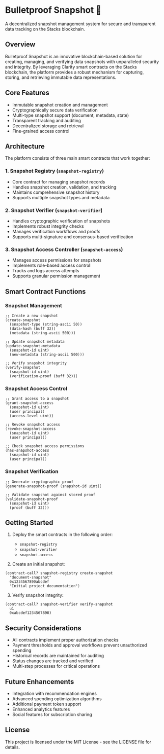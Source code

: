 # Bulletproof Snapshot 📸

A decentralized snapshot management system for secure and transparent data tracking on the Stacks blockchain.

## Overview

Bulletproof Snapshot is an innovative blockchain-based solution for creating, managing, and verifying data snapshots with unparalleled security and integrity. By leveraging Clarity smart contracts on the Stacks blockchain, the platform provides a robust mechanism for capturing, storing, and retrieving immutable data representations.

## Core Features

- Immutable snapshot creation and management
- Cryptographically secure data verification
- Multi-type snapshot support (document, metadata, state)
- Transparent tracking and auditing
- Decentralized storage and retrieval
- Fine-grained access control

## Architecture

The platform consists of three main smart contracts that work together:

### 1. Snapshot Registry (`snapshot-registry`)
- Core contract for managing snapshot records
- Handles snapshot creation, validation, and tracking
- Maintains comprehensive snapshot history
- Supports multiple snapshot types and metadata

### 2. Snapshot Verifier (`snapshot-verifier`)
- Handles cryptographic verification of snapshots
- Implements robust integrity checks
- Manages verification workflows and proofs
- Supports multi-signature and consensus-based verification

### 3. Snapshot Access Controller (`snapshot-access`)
- Manages access permissions for snapshots
- Implements role-based access control
- Tracks and logs access attempts
- Supports granular permission management

## Smart Contract Functions

### Snapshot Management
```clarity
;; Create a new snapshot
(create-snapshot 
  (snapshot-type (string-ascii 50))
  (data-hash (buff 32))
  (metadata (string-ascii 500)))

;; Update snapshot metadata
(update-snapshot-metadata
  (snapshot-id uint)
  (new-metadata (string-ascii 500)))

;; Verify snapshot integrity
(verify-snapshot
  (snapshot-id uint)
  (verification-proof (buff 32)))
```

### Snapshot Access Control
```clarity
;; Grant access to a snapshot
(grant-snapshot-access 
  (snapshot-id uint)
  (user principal)
  (access-level uint))

;; Revoke snapshot access
(revoke-snapshot-access
  (snapshot-id uint)
  (user principal))

;; Check snapshot access permissions
(has-snapshot-access
  (snapshot-id uint)
  (user principal))
```

### Snapshot Verification
```clarity
;; Generate cryptographic proof
(generate-snapshot-proof (snapshot-id uint))

;; Validate snapshot against stored proof
(validate-snapshot-proof 
  (snapshot-id uint)
  (proof (buff 32)))
```

## Getting Started

1. Deploy the smart contracts in the following order:
   - `snapshot-registry`
   - `snapshot-verifier`
   - `snapshot-access`

2. Create an initial snapshot:
```clarity
(contract-call? snapshot-registry create-snapshot 
  "document-snapshot"
  0x1234567890abcdef
  "Initial project documentation")
```

3. Verify snapshot integrity:
```clarity
(contract-call? snapshot-verifier verify-snapshot
  u1
  0xabcdef1234567890)
```

## Security Considerations

- All contracts implement proper authorization checks
- Payment thresholds and approval workflows prevent unauthorized spending
- Historical records are maintained for auditing
- Status changes are tracked and verified
- Multi-step processes for critical operations

## Future Enhancements

- Integration with recommendation engines
- Advanced spending optimization algorithms
- Additional payment token support
- Enhanced analytics features
- Social features for subscription sharing

## License

This project is licensed under the MIT License - see the LICENSE file for details.